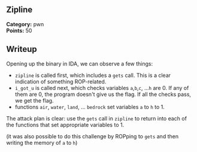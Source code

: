 ## Zipline
**Category:** pwn  
**Points:** 50

## Writeup
Opening up the binary in IDA, we can observe a few things:
- ```zipline``` is called first, which includes a ```gets``` call. This is a clear indication of something ROP-related.
- ```i_got_u``` is called next, which checks variables ```a```,```b```,```c```, ...```h``` are 0. If any of them are 0, the program doesn't give us the flag. If all the checks pass, we get the flag.
- functions ```air```, ```water```, ```land```, ... ```bedrock``` set variables ```a``` to ```h``` to 1. 

The attack plan is clear: use the ```gets``` call in ```zipline``` to return into each of the functions that set appropriate variables to 1.

(it was also possible to do this challenge by ROPping to ```gets``` and then writing the memory of ```a``` to ```h```)
